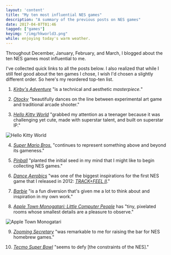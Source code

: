 ```yaml
---
layout: 'content'
title: "My ten most influential NES games"
description: "A summary of the previous posts on NES games"
date: 2017-04-07T01:46
tagged: ["games"]
keyimg: "/img/hkworld3.png"
while: enjoying today's warm weather.
---
```


Throughout December, January, February, and March, I blogged about the ten NES games most influential to me. 

I've collected quick links to all the posts below. I also realized that while I still feel good about the ten games I chose, I wish I'd chosen a slightly different order. So here's my reordered top-ten list.

1. *[Kirby's Adventure](/blog/2017/03/my-ten-most-influential-nes-games-1-kirbys-adventure)* "is a technical and aesthetic *masterpiece.*"

2. *[Otocky](/blog/2017/02/my-ten-most-influential-nes-games-7-otocky)* "beautifully dances on the line between experimental art game and traditional arcade shooter." 

3. *[Hello Kitty World](/blog/2016/12/my-ten-most-influential-nes-games-3-hello-kitty-world)* "grabbed my attention as a teenager because it was challenging yet cute, made with superstar talent, and built on superstar IP."
  
![Hello Kitty World](/img/hkworld3.png)

4. *[Super Mario Bros.](/blog/2017/01/my-ten-most-influential-nes-games-5-super-mario-bros)* "continues to represent something above and beyond its gameness." 

5. *[Pinball](/blog/2016/12/my-ten-most-influential-nes-games-4-pinball)* "planted the initial seed in my mind that I might like to begin collecting NES games."

6. *[Dance Aerobics](/blog/2016/12/my-ten-most-influential-nes-games-6-dance-aerobics)* "was one of the biggest inspirations for the first NES game that I released in 2012: *[TRACK+FEEL II](https://partytimehexcellent.itch.io/trackfeel-ii)*."

7. *[Barbie](/blog/2017/01/my-ten-most-influential-nes-games-8-barbie)* "is a fun diversion that's given me a lot to think about and inspiration in my own work."

8. *[Apple Town Monogatari: Little Computer People](/blog/2016/12/my-ten-most-influential-nes-games-10-apple-town-monogatari)* has "tiny, pixelated rooms whose smallest details are a pleasure to observe."

![Apple Town Monogatari](/img/appletownstory2.gif)

9. *[Zooming Secretary](/blog/2016/12/my-ten-most-influential-nes-games-2-zooming-secretary)* "was remarkable to me for raising the bar for NES homebrew games."

10. *[Tecmo Super Bowl](/blog/2016/12/my-ten-most-influential-nes-games-9-tecmo-super-bowl)* "seems to defy [the constraints of the NES]."
